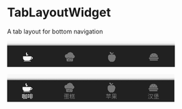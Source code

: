 # TabLayoutWidget
A tab layout for bottom navigation

![](https://github.com/TheaZhu/TabLayoutWidget/blob/master/image%2Fdemonstration2.gif)

![](https://github.com/TheaZhu/TabLayoutWidget/blob/master/image%2Fdemonstration.gif)
